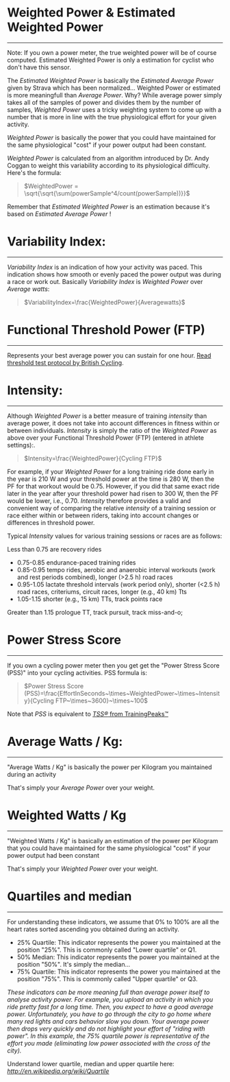 # Weighted Power & Estimated Weighted Power
---

Note: If you own a power meter, the true weighted power will be of course computed. Estimated Weighted Power is only a estimation for cyclist who don't have this sensor.  

The _Estimated Weighted Power_ is basically the _Estimated Average Power_ given by Strava which has been normalized... Weighted Power or estimated is more meaningfull than _Average Power_. Why? While average power simply takes all of the samples of power and divides them by the number of samples, _Weighted Power_ uses a tricky weighting system to come up with a number that is more in line with the true physiological effort for your given activity.  

_Weighted Power_ is basically the power that you could have maintained for the same physiological "cost" if your power output had been constant.  

_Weighted Power_ is calculated from an algorithm introduced by Dr. Andy Coggan to weight this variability according to its physiological difficulty. Here's the formula:  

> $WeightedPower = \sqrt{\sqrt{\sum(powerSample^4/count(powerSample))}}$

Remember that _Estimated Weighted Power_ is an estimation because it's based on _Estimated Average Power_ !  

# Variability Index:
---
_Variability Index_ is an indication of how your activity was paced. This indication shows how smooth or evenly paced the power output was during a race or work out. Basically _Variability Index_ is _Weighted Power_ over _Average watts_:  

> $VariabilityIndex=\frac{WeightedPower}{Averagewatts}$

# Functional Threshold Power (FTP)
---
Represents your best average power you can sustain for one hour. [Read threshold test protocol by British Cycling](https://www.britishcycling.org.uk/zuvvi/media/bc_files/sportivetrainingplans/THRESHOLD_TEST.pdf).

# Intensity:
---
Although _Weighted Power_ is a better measure of training _intensity_ than average power, it does not take into account differences in fitness within or between individuals.
_Intensity_ is simply the ratio of the _Weighted Power_ as above over your Functional Threshold Power (FTP) (entered in athlete settings):.  

> $Intensity=\frac{WeightedPower}{Cycling FTP}$

For example, if your _Weighted Power_ for a long training ride done early in the year is 210 W and your threshold power at the time is 280 W, then the PF for that workout would be 0.75\. However, if you did that same exact ride later in the year after your threshold power had risen to 300 W, then the PF would be lower, i.e., 0.70. _Intensity_ therefore provides a valid and convenient way of comparing the relative _intensity_ of a training session or race either within or between riders, taking into account changes or differences in threshold power.  

Typical _Intensity_ values for various training sessions or races are as follows:  

Less than 0.75 are recovery rides  

- 0.75-0.85 endurance-paced training rides
- 0.85-0.95 tempo rides, aerobic and anaerobic interval workouts (work and rest periods combined), longer (>2.5 h) road races
- 0.95-1.05 lactate threshold intervals (work period only), shorter (<2.5 h) road races, criteriums, circuit races, longer (e.g., 40 km) Tts
- 1.05-1.15 shorter (e.g., 15 km) TTs, track points race

Greater than 1.15 prologue TT, track pursuit, track miss-and-o;

# Power Stress Score
---
If you own a cycling power meter then you get get the "Power Stress Score (PSS)" into your cycling activities. PSS formula is:  

> $Power Stress Score (PSS)=\frac{EffortInSeconds~\times~WeightedPower~\times~Intensity}{Cycling FTP~\times~3600}~\times~100$  

Note that _PSS_ is equivalent to [_TSS&reg;_ from TrainingPeaks&trade;](https://help.trainingpeaks.com/hc/en-us/articles/204071944-Training-Stress-Scores-TSS-Explained)

# Average Watts / Kg:
---
"Average Watts / Kg" is basically the power per Kilogram you maintained during an activity  

That's simply your _Average Power_ over your weight.  

# Weighted Watts / Kg
---
"Weighted Watts / Kg" is basically an estimation of the power per Kilogram that you could have maintained for the same physiological "cost" if your power output had been constant  

That's simply your _Weighted Power_ over your weight.  

# Quartiles and median
---

For understanding these indicators, we assume that 0% to 100% are all the heart rates sorted ascending you obtained during an activity.  

- 25% Quartile: This indicator represents the power you maintained at the position "25%". This is commonly called "Lower quartile" or Q1.  
- 50% Median: This indicator represents the power you maintained at the position "50%". It's simply the median...  
- 75% Quartile: This indicator represents the power you maintained at the position "75%". This is commonly called "Upper quartile" or Q3.  

_These indicators can be more meaning full than average power itself to 
analyse activity power. For example, you upload an activity in which you 
ride pretty fast for a long time. Then, you expect to have a good average power. 
Unfortunately, you have to go through the city to go home where many red lights 
and cars behavior slow you down. Your average power then drops very quickly and 
do not highlight your effort of "riding with power". In this example, the 75% quartile power 
is representative of the effort you made (eliminating low power associated with the cross of the city)._

Understand lower quartile, median and upper quartile here: _http://en.wikipedia.org/wiki/Quartile_
